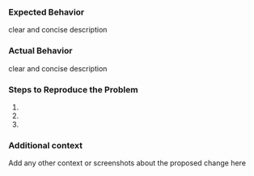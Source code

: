 ### Expected Behavior

clear and concise description

### Actual Behavior

clear and concise description

### Steps to Reproduce the Problem

  1.
  1.
  1.

### Additional context

Add any other context or screenshots about the proposed change here